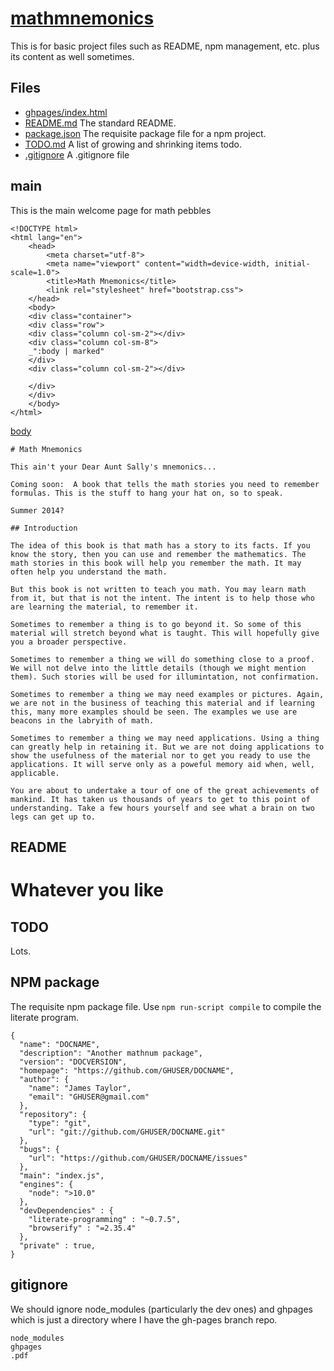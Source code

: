# [mathmnemonics](# "version: 0.1.0 | jostylr")

This is for basic project files such as README, npm management, etc. plus its content as well sometimes.

## Files

* [ghpages/index.html](#main "save:")
* [README.md](#readme "save:| clean raw") The standard README.
* [package.json](#npm-package "save: json  | jshint") The requisite package file for a npm project. 
* [TODO.md](#todo "save: | clean raw") A list of growing and shrinking items todo.
* [.gitignore](#gitignore "Save:") A .gitignore file


## main

This is the main welcome page for math pebbles

    <!DOCTYPE html>
    <html lang="en">
        <head>
            <meta charset="utf-8">
            <meta name="viewport" content="width=device-width, initial-scale=1.0">
            <title>Math Mnemonics</title>
            <link rel="stylesheet" href="bootstrap.css">
        </head>
        <body>
        <div class="container">
        <div class="row">
        <div class="column col-sm-2"></div>
        <div class="column col-sm-8">
        _":body | marked"
        </div>
        <div class="column col-sm-2"></div>
        
        </div>
        </div>
        </body>
    </html>

[body]()

    # Math Mnemonics

    This ain't your Dear Aunt Sally's mnemonics...

    Coming soon:  A book that tells the math stories you need to remember formulas. This is the stuff to hang your hat on, so to speak. 

    Summer 2014?

    ## Introduction

    The idea of this book is that math has a story to its facts. If you know the story, then you can use and remember the mathematics. The math stories in this book will help you remember the math. It may often help you understand the math. 

    But this book is not written to teach you math. You may learn math from it, but that is not the intent. The intent is to help those who are learning the material, to remember it.

    Sometimes to remember a thing is to go beyond it. So some of this material will stretch beyond what is taught. This will hopefully give you a broader perspective. 

    Sometimes to remember a thing we will do something close to a proof. We will not delve into the little details (though we might mention them). Such stories will be used for illumintation, not confirmation.

    Sometimes to remember a thing we may need examples or pictures. Again, we are not in the business of teaching this material and if learning this, many more examples should be seen. The examples we use are beacons in the labryith of math. 

    Sometimes to remember a thing we may need applications. Using a thing can greatly help in retaining it. But we are not doing applications to show the usefulness of the material nor to get you ready to use the applications. It will serve only as a poweful memory aid when, well, applicable. 

    You are about to undertake a tour of one of the great achievements of mankind. It has taken us thousands of years to get to this point of understanding. Take a few hours yourself and see what a brain on two legs can get up to.




## README

 # Whatever you like  


## TODO

Lots.

## NPM package

The requisite npm package file. Use `npm run-script compile` to compile the literate program.

[](# "json") 

    {
      "name": "DOCNAME",
      "description": "Another mathnum package",
      "version": "DOCVERSION",
      "homepage": "https://github.com/GHUSER/DOCNAME",
      "author": {
        "name": "James Taylor",
        "email": "GHUSER@gmail.com"
      },
      "repository": {
        "type": "git",
        "url": "git://github.com/GHUSER/DOCNAME.git"
      },
      "bugs": {
        "url": "https://github.com/GHUSER/DOCNAME/issues"
      },
      "main": "index.js",
      "engines": {
        "node": ">10.0"
      },
      "devDependencies" : {
        "literate-programming" : "~0.7.5",
        "browserify" : "=2.35.4"
      },
      "private" : true, 
    }

## gitignore

We should ignore node_modules (particularly the dev ones) and ghpages which is just a directory where I have the gh-pages branch repo. 

    node_modules
    ghpages
    .pdf


